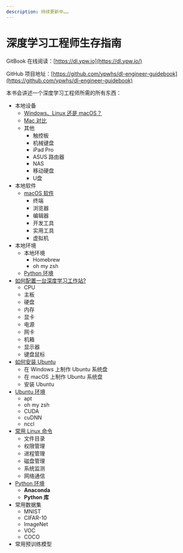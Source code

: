 ```yaml
---
description: 持续更新中……
---
```


# 深度学习工程师生存指南

GitBook 在线阅读：[https://dl.ypw.io](https://dl.ypw.io/)

GitHub 项目地址：[https://github.com/ypwhs/dl-engineer-guidebook](https://github.com/ypwhs/dl-engineer-guidebook)

本书会讲述一个深度学习工程师所需的所有东西：

* 本地设备
  * [Windows、Linux 还是 macOS？](windows-linux-or-macos.md)
  * [Mac 对比](mac-compare.md)
  * 其他
    * 触控板
    * 机械键盘
    * iPad Pro
    * ASUS 路由器
    * NAS
    * 移动硬盘
    * U盘
* 本地软件
  * [macOS 软件](macos-software.md)
    * 终端
    * 浏览器
    * 编辑器
    * 开发工具
    * 实用工具
    * 虚拟机
* 本地环境
  * 本地环境
    * Homebrew
    * oh my zsh
  * [Python 环境](python-environment.md)
* [如何配置一台深度学习工作站?](how-to-build-deep-learning-workstation.md)
  * CPU
  * 主板
  * 硬盘
  * 内存
  * 显卡
  * 电源
  * 网卡
  * 机箱
  * 显示器
  * 键盘鼠标
* [如何安装 Ubuntu](how-to-install-ubuntu.md)
  * 在 Windows 上制作 Ubuntu 系统盘
  * 在 macOS 上制作 Ubuntu 系统盘
  * 安装 Ubuntu
* [Ubuntu 环境](ubuntu-environment.md)
  * apt
  * oh my zsh
  * CUDA
  * cuDNN
  * nccl
* [常用 Linux 命令](linux-command.md)
  * 文件目录
  * 权限管理
  * 进程管理
  * 磁盘管理
  * 系统监测
  * 网络通信
* [Python 环境](python-environment.md)
  * **Anaconda**
  * **Python 库**
* 常用数据集
  * MNIST
  * CIFAR-10
  * ImageNet
  * VOC
  * COCO
* 常用预训练模型

